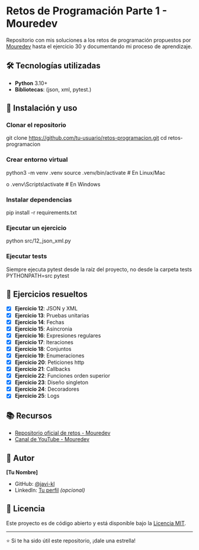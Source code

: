 # Retos de Programación Parte 1 - Mouredev

Repositorio con mis soluciones a los retos de programación propuestos por [Mouredev](https://github.com/mouredev) hasta el ejercicio 30 y documentando mi proceso de aprendizaje.


## 🛠️ Tecnologías utilizadas

- **Python** 3.10+
- **Bibliotecas**: (json, xml, pytest.)


## 🚀 Instalación y uso

### Clonar el repositorio

git clone https://github.com/tu-usuario/retos-programacion.git
cd retos-programacion


### Crear entorno virtual

python3 -m venv .venv
source .venv/bin/activate # En Linux/Mac

o
.venv\Scripts\activate # En Windows


### Instalar dependencias

pip install -r requirements.txt


### Ejecutar un ejercicio

python src/12_json_xml.py


### Ejecutar tests

Siempre ejecuta pytest desde la raíz del proyecto, no desde la carpeta tests
PYTHONPATH=src pytest

## 📝 Ejercicios resueltos

- [x] **Ejercicio 12**: JSON y XML 
- [x] **Ejercicio 13**: Pruebas unitarias 
- [X] **Ejercicio 14**: Fechas
- [X] **Ejercicio 15**: Asincronia
- [X] **Ejercicio 16**: Expresiones regulares
- [X] **Ejercicio 17**: Iteraciones
- [X] **Ejercicio 18**: Conjuntos
- [X] **Ejercicio 19**: Enumeraciones
- [X] **Ejercicio 20**: Peticiones http
- [X] **Ejercicio 21**: Callbacks
- [X] **Ejercicio 22**: Funciones orden superior
- [X] **Ejercicio 23**: Diseño singleton
- [X] **Ejercicio 24**: Decoradores
- [X] **Ejercicio 25**: Logs

## 📚 Recursos

- [Repositorio oficial de retos - Mouredev](https://github.com/mouredev/roadmap-retos-programacion)
- [Canal de YouTube - Mouredev](https://www.youtube.com/@mouredev)

## 👤 Autor

**[Tu Nombre]**

- GitHub: [@javi-kl](https://github.com/javi-kl)
- LinkedIn: [Tu perfil](https://linkedin.com/in/tu-perfil) *(opcional)*

## 📄 Licencia

Este proyecto es de código abierto y está disponible bajo la [Licencia MIT](LICENSE).

---

⭐ Si te ha sido útil este repositorio, ¡dale una estrella!
